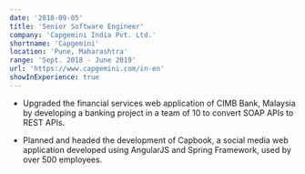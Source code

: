 ```yaml
---
date: '2018-09-05'
title: 'Senior Software Engineer'
company: 'Capgemini India Pvt. Ltd.'
shortname: 'Capgemini'
location: 'Pune, Maharashtra'
range: 'Sept. 2018 - June 2019'
url: 'https://www.capgemini.com/in-en'
showInExperience: true
---
```


- Upgraded the financial services web application of CIMB Bank, Malaysia by developing a banking project in a team of 10 to convert SOAP APIs to REST APIs.

- Planned and headed the development of Capbook, a social media web application developed using AngularJS and Spring Framework, used by over 500 employees.
<!-- 
- Certified in Agile, [DevOps](https://drive.google.com/file/d/133QWdIhw9KI0YMKs1SPI_6VQ1ENtMiCe/view?usp=sharing), and MS360 architecture.

- Declared as Winner in Design Thinking Hackathon on Benovative Platform.

- Awarded $300 for securing [Runners Up](https://drive.google.com/file/d/1exB19OoQ5dzU2mg4qbdkNutA25TGBWV3/view?usp=sharing) position in India Innovation ICE Project Fair 2020 among 400+ entries.

- One of 13 finalist teams in Avishkar Sprint #2 for pitching implementation on concept NIRO (Network Intelligence Resource Optimizer)

- Featured amongst the top 10 working women at Amdocs India via the #StrongWomenAtAmdocs initiative as part of International Women's Day 2021.

- Awarded 2 best-selling books for securing the Winner position in Read-a-Logue, re-kindling lost reading habits session.

- Represented July'20 joining batch as one of the hosts at the 'Ask Your Leaders' session. -->